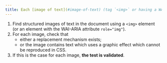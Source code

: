 ```yaml
---
title: Each [image of text](#image-of-text) (tag `<img>` or having a WAI-ARIA attribute `role="img"`) [conveying information](#image-conveying-information), in the absence of a [replacement mechanism](#replacement-mechanism), must if possible be replaced by [styled text](#styled-text). Is this rule respected (excluding special cases)?
---
```


1. Find structured images of text in the document using a `<img>` element (or an element with the WAI-ARIA attribute `role="img"`).
2. For each image, check that
   - either a replacement mechanism exists;
   - or the image contains text which uses a graphic effect which cannot be reproduced in CSS.
3. If this is the case for each image, **the test is validated**.
